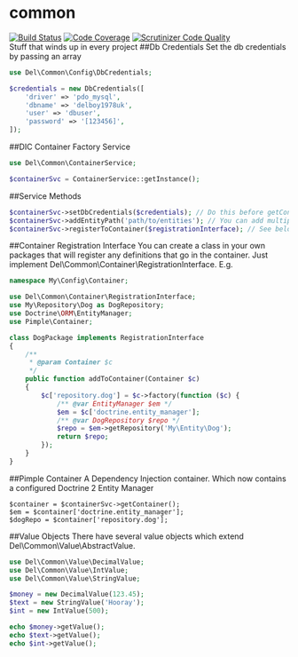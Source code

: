 # common
[![Build Status](https://travis-ci.org/delboy1978uk/common.png?branch=master)](https://travis-ci.org/delboy1978uk/common) [![Code Coverage](https://scrutinizer-ci.com/g/delboy1978uk/common/badges/coverage.png?b=master)](https://scrutinizer-ci.com/g/delboy1978uk/common/?branch=master) [![Scrutinizer Code Quality](https://scrutinizer-ci.com/g/delboy1978uk/common/badges/quality-score.png?b=master)](https://scrutinizer-ci.com/g/delboy1978uk/common/?branch=master) <br />
Stuff that winds up in every project
##Db Credentials
Set the db credentials by passing an array
```php
use Del\Common\Config\DbCredentials;

$credentials = new DbCredentials([
    'driver' => 'pdo_mysql',
    'dbname' => 'delboy1978uk',
    'user' => 'dbuser',
    'password' => '[123456]',
]);
```
##DIC Container Factory Service
```php
use Del\Common\ContainerService;

$containerSvc = ContainerService::getInstance();
```
##Service Methods
```php
$containerSvc->setDbCredentials($credentials); // Do this before getContainer() to configure the DBAL Connection
$containerSvc->addEntityPath('path/to/entities'); // You can add multiple paths to get Entities from different packages
$containerSvc->registerToContainer($registrationInterface); // See below
```
##Container Registration Interface
You can create a class in your own packages that will register any definitions that go in the container. Just implement
Del\Common\Container\RegistrationInterface. E.g.
```php
namespace My\Config\Container;

use Del\Common\Container\RegistrationInterface;
use My\Repository\Dog as DogRepository;
use Doctrine\ORM\EntityManager;
use Pimple\Container;

class DogPackage implements RegistrationInterface
{
    /**
     * @param Container $c
     */
    public function addToContainer(Container $c)
    {
        $c['repository.dog'] = $c->factory(function ($c) {
            /** @var EntityManager $em */
            $em = $c['doctrine.entity_manager'];
            /** @var DogRepository $repo */
            $repo = $em->getRepository('My\Entity\Dog');
            return $repo; 
        });
    }
}
```
##Pimple Container
A Dependency Injection container. Which now contains a configured Doctrine 2 Entity Manager
```
$container = $containerSvc->getContainer();
$em = $container['doctrine.entity_manager'];
$dogRepo = $container['repository.dog'];
```
##Value Objects
There have several value objects which extend Del\Common\Value\AbstractValue.
```php
use Del\Common\Value\DecimalValue;
use Del\Common\Value\IntValue;
use Del\Common\Value\StringValue;

$money = new DecimalValue(123.45);
$text = new StringValue('Hooray');
$int = new IntValue(500);

echo $money->getValue();
echo $text->getValue();
echo $int->getValue();
```
